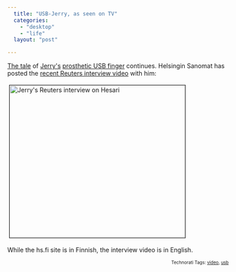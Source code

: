 ```yaml
---
  title: "USB-Jerry, as seen on TV"
  categories: 
    - "desktop"
    - "life"
  layout: "post"

---
```

<p>
<a href="http://bergie.iki.fi/blog/on_usb_fingers_and_world_news/">The tale</a> of <a href="http://protoblogr.net/">Jerry's</a> <a href="http://bergie.iki.fi/blog/when_reality_meets_product_concepts/">prosthetic USB finger</a> continues. Helsingin Sanomat has posted the <a href="http://www.hs.fi/videot/1135244765883?kategoria=Uutiset">recent Reuters interview video</a> with him:
</p><p>
<img src="https://d2vqpl3tx84ay5.cloudfront.net/jerry-usb-reuters-hs.jpg" height="348" width="400" border="1" hspace="4" vspace="4" alt="Jerry's Reuters interview on Hesari" title="Jerry's Reuters interview on Hesari" />
</p><p>
While the hs.fi site is in Finnish, the interview video is in English.
</p>
<p style="text-align:right;font-size:10px;">Technorati Tags: <a href="http://www.technorati.com/tag/video" rel="tag">video</a>, <a href="http://www.technorati.com/tag/usb" rel="tag">usb</a></p>
